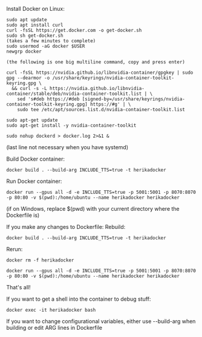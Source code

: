 Install Docker on Linux:
```
sudo apt update
sudo apt install curl
curl -fsSL https://get.docker.com -o get-docker.sh
sudo sh get-docker.sh
(takes a few minutes to complete)
sudo usermod -aG docker $USER
newgrp docker

(the following is one big multiline command, copy and press enter)

curl -fsSL https://nvidia.github.io/libnvidia-container/gpgkey | sudo gpg --dearmor -o /usr/share/keyrings/nvidia-container-toolkit-keyring.gpg \
  && curl -s -L https://nvidia.github.io/libnvidia-container/stable/deb/nvidia-container-toolkit.list | \
    sed 's#deb https://#deb [signed-by=/usr/share/keyrings/nvidia-container-toolkit-keyring.gpg] https://#g' | \
    sudo tee /etc/apt/sources.list.d/nvidia-container-toolkit.list

sudo apt-get update
sudo apt-get install -y nvidia-container-toolkit

sudo nohup dockerd > docker.log 2>&1 &
```

(last line not necessary when you have systemd)

Build Docker container:

`docker build . --build-arg INCLUDE_TTS=true -t herikadocker`

Run Docker container:

 `docker run --gpus all -d -e INCLUDE_TTS=true -p 5001:5001 -p 8070:8070 -p 80:80 -v $(pwd):/home/ubuntu --name herikadocker herikadocker`

 (if on Windows, replace $(pwd) with your current directory where the Dockerfile is)

 If you make any changes to Dockerfile:
 Rebuild:

 `docker build . --build-arg INCLUDE_TTS=true -t herikadocker`

 Rerun:

 `docker rm -f herikadocker`

 `docker run --gpus all -d -e INCLUDE_TTS=true -p 5001:5001 -p 8070:8070 -p 80:80 -v $(pwd):/home/ubuntu --name herikadocker herikadocker`
 
That's all!

If you want to get a shell into the container to debug stuff:

 `docker exec -it herikadocker bash`

If you want to change configurational variables, either use --build-arg when building or edit ARG lines in Dockerfile
